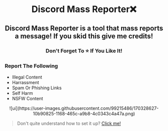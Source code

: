 <h1 align="center">
  Discord Mass Reporter❌
</h1>

<h2 align="center">
  Discord Mass Reporter is a tool that mass reports a message!
                                   If you skid this give me credits!
</h2>

<h3 align="center">
Don't Forget To ⭐ If You Like It!
</h3>

### Report The Following 
- Illegal Content
- Harrassment
- Spam Or Phishing Links
- Self Harm
- NSFW Content

<p align="center">
![ui](https://user-images.githubusercontent.com/99215486/170328627-10b90825-1168-465c-a9b8-4c0343c4a47a.png)
</p>
  
> Don't quite understand how to set it up? [Click me!](https://discord.gg/luna22)
